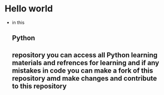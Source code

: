 <h1>Hello world</h1>

* in this <h2>Python<h2> repository you can access all Python learning materials and refrences for learning 
and if any mistakes in code you can make a fork of this repository amd make changes and contribute to this repository
